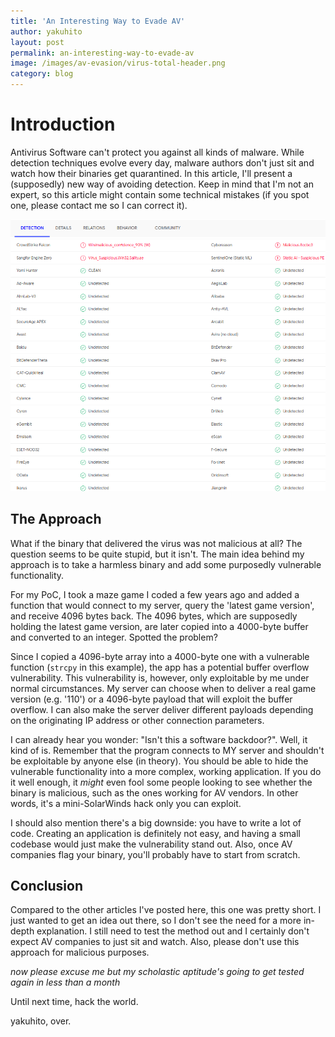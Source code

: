 ```yaml
---
title: 'An Interesting Way to Evade AV'
author: yakuhito
layout: post
permalink: an-interesting-way-to-evade-av
image: /images/av-evasion/virus-total-header.png
category: blog
---
```


# Introduction

Antivirus Software can't protect you against all kinds of malware. While detection techniques evolve every day, malware authors don't just sit and watch how their binaries get quarantined<!-- *cough* got the COVID pun? *cough*--><!--yes, that was a pun inside a pun explanation-->. In this article, I'll present a (supposedly) new way of avoiding detection. Keep in mind that I'm not an expert, so this article might contain some technical mistakes (if you spot one, please contact me so I can correct it).

<div>
<center><img src="/images/av-evasion/virus-total-fragment.png"></center>
</div>

## The Approach

What if the binary that delivered the virus was not malicious at all? The question seems to be quite stupid, but it isn't. The main idea behind my approach is to take a harmless binary and add some purposedly vulnerable functionality.

For my PoC, I took a maze game I coded a few years ago and added a function that would connect to my server, query the 'latest game version', and receive 4096 bytes back. The 4096 bytes, which are supposedly holding the latest game version, are later copied into a 4000-byte buffer and converted to an integer. Spotted the problem?

Since I copied a 4096-byte array into a 4000-byte one with a vulnerable function (`strcpy` in this example), the app has a potential buffer overflow vulnerability. This vulnerability is, however, only exploitable by me under normal circumstances. My server can choose when to deliver a real game version (e.g. '110') or a 4096-byte payload that will exploit the buffer overflow. I can also make the server deliver different payloads depending on the originating IP address or other connection parameters.

I can already hear you wonder: "Isn't this a software backdoor?". Well, it kind of is. Remember that the program connects to MY server and shouldn't be exploitable by anyone else (in theory). You should be able to hide the vulnerable functionality into a more complex, working application. If you do it well enough, it *might* even fool some people looking to see whether the binary is malicious, such as the ones working for AV vendors. In other words, it's a mini-SolarWinds hack only you can exploit.

I should also mention there's a big downside: you have to write a lot of code. Creating an application is definitely not easy, and having a small codebase would just make the vulnerability stand out. Also, once AV companies flag your binary, you'll probably have to start from scratch.

## Conclusion

Compared to the other articles I've posted here, this one was pretty short. I just wanted to get an idea out there, so I don't see the need for a more in-depth explanation. I still need to test the method out and I certainly don't expect AV companies to just sit and watch. Also, please don't use this approach for malicious purposes.

*now please excuse me but my scholastic aptitude's going to get tested again in less than a month*

Until next time, hack the world.

yakuhito, over.